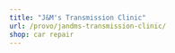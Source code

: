 ```yaml
---
title: "J&M's Transmission Clinic"
url: /provo/jandms-transmission-clinic/
shop: car repair
---
```

